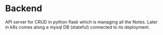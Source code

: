 # Backend
API server for CRUD in python flask which is managing all the Notes. Later in k8s comes along a mysql DB (stateful) connected to its deployment.
